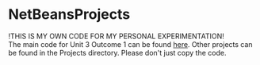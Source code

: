 # NetBeansProjects

!THIS IS MY OWN CODE FOR MY PERSONAL EXPERIMENTATION!  
The main code for Unit 3 Outcome 1 can be found [here](/Unit_3-Outcome_1-Python/main.py). Other projects can be found in the Projects directory.
Please don't just copy the code.
